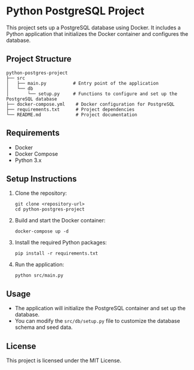 # Python PostgreSQL Project

This project sets up a PostgreSQL database using Docker. It includes a Python application that initializes the Docker container and configures the database.

## Project Structure

```
python-postgres-project
├── src
│   ├── main.py          # Entry point of the application
│   └── db
│       └── setup.py     # Functions to configure and set up the PostgreSQL database
├── docker-compose.yml    # Docker configuration for PostgreSQL
├── requirements.txt      # Project dependencies
└── README.md             # Project documentation
```

## Requirements

- Docker
- Docker Compose
- Python 3.x

## Setup Instructions

1. Clone the repository:
   ```
   git clone <repository-url>
   cd python-postgres-project
   ```

2. Build and start the Docker container:
   ```
   docker-compose up -d
   ```

3. Install the required Python packages:
   ```
   pip install -r requirements.txt
   ```

4. Run the application:
   ```
   python src/main.py
   ```

## Usage

- The application will initialize the PostgreSQL container and set up the database.
- You can modify the `src/db/setup.py` file to customize the database schema and seed data.

## License

This project is licensed under the MIT License.